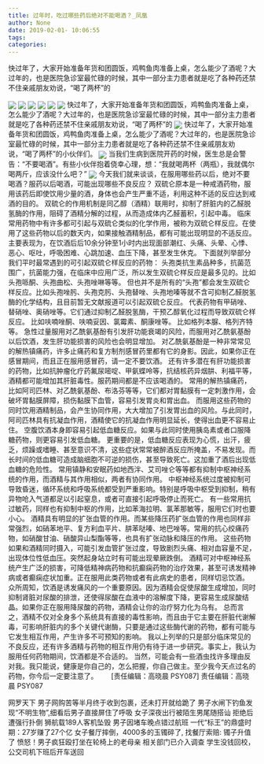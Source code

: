 ```yaml
---
title: 过年时，吃过哪些药后绝对不能喝酒？_凤凰
author: None
date: 2019-02-01- 10:06:55
tags: 
categories: 
---
```

快过年了，大家开始准备年货和团圆饭，鸡鸭鱼肉准备上桌，怎么能少了酒呢？大过年的，也是医院急诊室最忙碌的时候，其中一部分主力患者就是吃了各种药还禁不住亲戚朋友劝说，“喝了两杯”的
<!-- more -->
                                
<img align="center" border="0" src="http://p1.ifengimg.com/a/2018_37/b1595fc7af57ef4_size19_w750_h172.gif" />
                                            
<img align="center" border="0" src="http://e0.ifengimg.com/11/2019/0131/63A7D14A2253C883EAD82800A100532700779A72_size34_w558_h163.png" />
                                    
<img align="center" border="0" src="http://e0.ifengimg.com/06/2019/0131/AB0C95785C8A3B64F82AB5FE5C6B69E31C1FA79A_size46_w640_h600.jpeg" />
                            
<img align="center" border="0" src="http://e0.ifengimg.com/01/2019/0131/6A81F6556F0EDFF800298DAD31CEF278A0623024_size19_w479_h510.jpeg" />
<img align="center" border="0" src="http://e0.ifengimg.com/05/2019/0131/DD5C304E35D35E12A6105069110B7A18BDFDF32D_size68_w640_h367.jpeg" />
<img align="center" border="0" src="http://e0.ifengimg.com/11/2019/0131/7F10850D79C26F3D0BF0AD658FE2D9C5B32596F5_size19_w640_h491.jpeg" />
快过年了，大家开始准备年货和团圆饭，鸡鸭鱼肉准备上桌，怎么能少了酒呢？大过年的，也是医院急诊室最忙碌的时候，其中一部分主力患者就是吃了各种药还禁不住亲戚朋友劝说，“喝了两杯”的
<img align="center" border="0" src="http://p1.ifengimg.com/a/2019_05/92ca9b8aaabca37_size55_w1667_h104.jpg" />
快过年了，大家开始准备年货和团圆饭，鸡鸭鱼肉准备上桌，怎么能少了酒呢？大过年的，也是医院急诊室最忙碌的时候，其中一部分主力患者就是吃了各种药还禁不住亲戚朋友劝说，“喝了两杯”的小伙伴们。
<img align="center" border="0" src="http://p3.ifengimg.com/a/2018_13/a0889d5868ed454_size391_w1106_h1469.jpg" />
当我们生病到医院开药的时候，医生总是会警告：“不要喝酒”。有些小伙伴抱着侥幸心理，想：“我就喝两杯（两瓶），我就偶尔喝两斤，应该没什么吧？”
<img align="center" border="0" src="http://p0.ifengimg.com/a/2018_28/d1f660ebfb76d39_size107_w750_h230.gif" />
今天我们就来谈谈，在服用哪些药以后，绝对不要喝酒？服药以后喝酒，可能出现哪些不良反应？
双硫仑原本是一种戒酒药物，服用该药后即使饮用少量的酒，身体也会产生严重不适，利用这种不适的反应达到戒酒的目的。
双硫仑的作用机制是同乙醇（酒精）联用时，抑制了肝脏内的乙醛脱氢酶的作用，阻碍了酒精分解的过程，从而造成体内乙醛蓄积，引起中毒。
临床常用药物中有许多都可引起与双硫仑类似的化学作用，被称为双硫仑样反应。在使用了这些药物以后的数天内，如果接触酒精制品，都有可能出现明显的不适反应。
主要表现为，在饮酒后后10余分钟至1小时内出现面部潮红、头痛、头晕、心悸、恶心、呕吐，呼吸困难、心跳加速、血压下降，甚至发生休克。
下面就列举部分我们平时最常遇到的可引起双硫仑样反应的药物：
头孢类抗生素品种多，抗菌范围广，抗菌能力强，在临床中应用广泛，所以发生双硫仑样反应是最多见的。比如头孢哌酮、头孢曲松、头孢唑啉等等。
但也并不是所有的“头孢”都会发生双硫仑样反应。比如头孢唑肟、头孢克肟、头孢替唑、头孢地嗪等就不含可抑制乙醛脱氢酶的化学结构，且目前暂无文献报道可以引起双硫仑反应。
代表药物有甲硝唑、替硝唑、奥硝唑等。它们通过抑制乙醛脱氢酶，干预乙醇氧化过程而导致双硫仑样反应。
比如呋喃唑酮、呋喃妥因、氯霉素、酮康唑等。
比如格列本脲、格列齐特等。
急性过量服用对乙酰氨基酚有引发肝功能衰竭的风险，而服用对乙酰氨基酚以后饮酒，发生肝功能损害的风险也会明显增加。
对乙酰氨基酚是一种非常常见的解热镇痛药，许多止痛药和复方制剂感冒药里都有它的身影。因此，如果你正在感冒期间，而且正在服用感冒药，请一定不要饮酒。
还有许多潜在有肝功能损害的药物，比如抗肿瘤化疗药氟尿嘧啶、甲氨蝶呤等，抗结核药异烟肼、利福平等，酒精都可能增加其肝脏毒性。服药期间都是不应该喝酒的。
常用的解热镇痛药，比如阿司匹林、对乙酰氨基酚、布洛芬等等，它们都对胃黏膜有一定刺激作用，会破坏胃黏膜屏障，损伤黏膜下血管，容易引发胃炎和胃出血。
而服用这些药物的同时饮用酒精制品，会产生协同作用，大大增加了引发胃出血的风险。与此同时，阿司匹林具有抗凝血作用，酒精使它的抗凝血作用明显延长，使得出血更不容易止住。
空腹饮酒本身即容易引起低血糖反应。如果与此同时使用胰岛素或者口服降糖药物，则更容易引发低血糖。
更重要的是，低血糖反应表现为心慌，出汗，疲乏，烦躁或嗜睡、甚至意识不清，这些症状常常被醉酒反应所掩盖，不易发现。而长时间的低血糖可造成脑细胞不可逆的损伤，甚至导致死亡。这加重了酒后出现低血糖的危险性。
常用镇静和安眠药如地西泮、艾司唑仑等等都有抑制中枢神经系统的作用，而酒精与其作用相似，两者有协同作用。
中枢神经系统过度被抑制可导致昏迷，循环系统和呼吸系统都受到严重影响。特别是呼吸中枢受到抑制，稍有异物呛入气道都足以引起窒息，或者可直接引起呼吸停止而死亡。
有一些常用抗过敏药，同样也有抑制中枢的作用，比如苯海拉明、氯苯那敏等，服用它们时也要小心。
酒精具有明显的扩张血管的作用。而某些降压药扩张血管的作用也同样非常强烈，如硝苯地平、复方利血平片、肼苯哒嗪、地巴唑等。常用的抗心绞痛药物，如硝酸甘油、硝酸异山梨酯等等，也具有扩张动脉和降压的作用。
这些药物如果和酒精同时摄入，可能引发血管扩张过度，导致剧烈头痛、相对血容量不足，出现体位性低血压。突然起身站立时有可能出现晕厥跌倒。
酒精可对中枢神经系统产生广泛的损害，可降低精神病药物和抗癫痫药物的治疗效果，甚至可诱发精神病或者癫痫症状加重。正在服用此类药物或者有此病史的患者，同样切忌饮酒。
众所周知，饮酒是诱发痛风的一个重要原因。因为酒精会促使尿酸生成增加，同时抑制肾脏对尿酸的排泄，还使得尿酸在血液中的溶解度下降，更容易生成尿酸结晶。如果你正在服用降尿酸的药物，酒精会让你的治疗努力化为乌有。
总而言之，酒精不仅对全身多个系统具有直接的毒性影响，而且由于它主要在肝脏代谢解毒，可影响肝脏内的多个关键代谢酶，只要是通过这些酶代谢的药物，都有可能与它发生相互作用，产生许多不可预知的影响。
我以上列举的只是部分临床常见的不良反应，还有许多酒精与药物的相互作用仍有待于进一步研究。事实上，我认为服用任何药物期间，饮酒都是不合适的。
当然，可能会有一些酒虫找许多理由反对我。我只能说，健康是你自己的，怎么把握，你自己做主。至少我今天点过名的药物，你今后一定要注意了。
 
 
 
                                [责任编辑：高晓晨                                    PSY087]                            
                                责任编辑：高晓晨                                    PSY087                            
                                                            
网罗天下
男子网购苦等半月终于收到包裹，还未打开就给跪了
男子水闸下钓鱼发现“不明生物”,细看后男子直接屏住了呼吸
女子深夜出行被陌生男尾随搭讪 拒绝后遭强行扑倒
狮航载189人客机坠毁 男子因堵车晚点错过航班
一代“标王”的鼎盛时期：27岁赚了27个亿
女子餐厅摔倒，4000多的玉镯碎了, 找餐厅索赔: 镯子升值了
愤怒！男子疯狂殴打坐在轮椅上的老母亲 相关部门已介入调查
学生没钱回校，公交司机下班后开车送回
